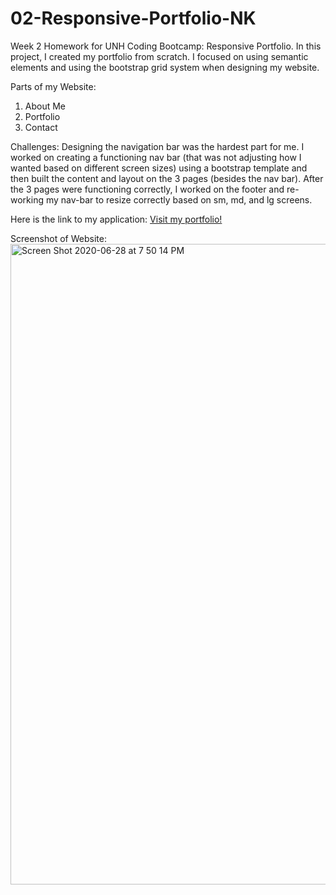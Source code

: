 # 02-Responsive-Portfolio-NK

Week 2 Homework for UNH Coding Bootcamp: Responsive Portfolio. In this project, I created my portfolio from scratch. I focused on using semantic elements and using the bootstrap grid system when designing my website.

Parts of my Website:
1. About Me 
2. Portfolio
3. Contact

Challenges:
Designing the navigation bar was the hardest part for me. I worked on creating a functioning nav bar (that was not adjusting how I wanted based on different screen sizes) using a bootstrap template and then built the content and layout on the 3 pages (besides the nav bar).  After the 3 pages were functioning correctly, I worked on the footer and re-working my nav-bar to resize correctly based on sm, md, and lg screens.    

Here is the link to my application: [Visit my portfolio!](https://nkleinmann.github.io/02-Responsive-Portfolio-NK/)

Screenshot of Website: 
<img width="1025" alt="Screen Shot 2020-06-28 at 7 50 14 PM" src="https://user-images.githubusercontent.com/65608809/85961768-b6aa8a80-b97a-11ea-9d33-95812a8ba4dd.png">
